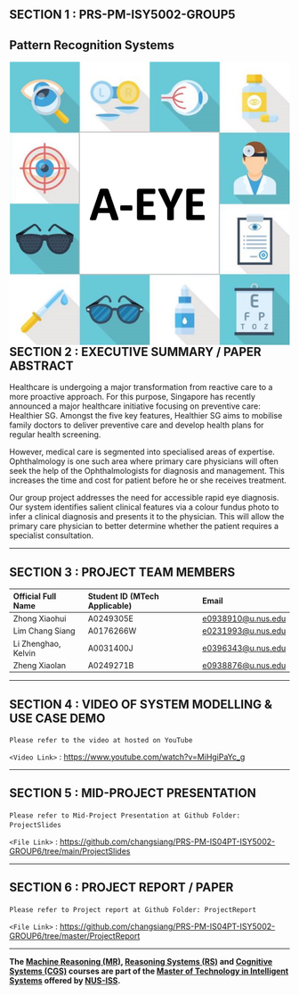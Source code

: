 ## SECTION 1 : PRS-PM-ISY5002-GROUP5
## Pattern Recognition Systems

<img src="static/cover.png"
     style="float: left; margin-right: 0px;" />

---  

## SECTION 2 : EXECUTIVE SUMMARY / PAPER ABSTRACT

Healthcare is undergoing a major transformation from reactive care to a more proactive approach. For this purpose, Singapore has recently announced a major healthcare initiative focusing on preventive care: Healthier SG. Amongst the five key features, Healthier SG aims to mobilise family doctors to deliver preventive care and develop health plans for regular health screening.

However, medical care is segmented into specialised areas of expertise. Ophthalmology is one such area where primary care physicians will often seek the help of the Ophthalmologists for diagnosis and management. This increases the time and cost for patient before he or she receives treatment.

Our group project addresses the need for accessible rapid eye diagnosis. Our system identifies salient clinical features via a colour fundus photo to infer a clinical diagnosis and presents it to the physician. This will allow the primary care physician to better determine whether the patient requires a specialist consultation.

---

## SECTION 3 : PROJECT TEAM MEMBERS

| Official Full Name  | Student ID (MTech Applicable)  | Email |
| :------------ |:--------------- |:-----|
| Zhong Xiaohui | A0249305E | e0938910@u.nus.edu |
| Lim Chang Siang | A0176266W | e0231993@u.nus.edu |
| Li Zhenghao, Kelvin | A0031400J | e0396343@u.nus.edu |
| Zheng Xiaolan | A0249271B | e0938876@u.nus.edu |

---

## SECTION 4 : VIDEO OF SYSTEM MODELLING & USE CASE DEMO
`Please refer to the video at hosted on YouTube`

`<Video Link>` : <https://www.youtube.com/watch?v=MiHgiPaYc_g>

---
## SECTION 5 : MID-PROJECT PRESENTATION
`Please refer to Mid-Project Presentation at Github Folder: ProjectSlides`

`<File Link>` : <https://github.com/changsiang/PRS-PM-IS04PT-ISY5002-GROUP6/tree/main/ProjectSlides>


---
## SECTION 6 : PROJECT REPORT / PAPER
`Please refer to Project report at Github Folder: ProjectReport`

`<File Link>` : <https://github.com/changsiang/PRS-PM-IS04PT-ISY5002-GROUP6/tree/master/ProjectReport>

---

**The [Machine Reasoning (MR)](https://www.iss.nus.edu.sg/executive-education/course/detail/machine-reasoning "Machine Reasoning"), [Reasoning Systems (RS)](https://www.iss.nus.edu.sg/executive-education/course/detail/reasoning-systems "Reasoning Systems") and [Cognitive Systems (CGS)](https://www.iss.nus.edu.sg/executive-education/course/detail/cognitive-systems-sf "Cognitive Systems") courses are part of the [Master of Technology in Intelligent Systems](https://www.iss.nus.edu.sg/stackable-certificate-programmes/intelligent-systems "Intelligent Reasoning Systems") offered by [NUS-ISS](https://www.iss.nus.edu.sg "Institute of Systems Science, National University of Singapore").**